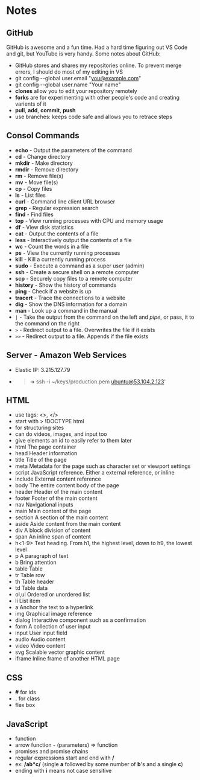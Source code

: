 # Notes

## GitHub
GitHub is awesome and a fun time. Had a hard time figuring out VS Code and git, but YouTube is very handy. Some notes about GitHub:
- GitHub stores and shares my repositories online. To prevent merge errors, I should do most of my editing in VS
- git config --global user.email "you@example.com"
- git config --global user.name "Your name"
- **clones** allow you to edit your repository remotely
- **forks** are for experimenting with other people's code and creating varients of it
- **pull**, **add**, **commit**, **push**
- use branches: keeps code safe and allows you to retrace steps

## Consol Commands
- **echo** - Output the parameters of the command
- **cd** - Change directory
- **mkdir** - Make directory
- **rmdir** - Remove directory
- **rm** - Remove file(s)
- **mv** - Move file(s)
- **cp** - Copy files
- **ls** - List files
- **curl** - Command line client URL browser
- **grep** - Regular expression search
- **find** - Find files
- **top** - View running processes with CPU and memory usage
- **df** - View disk statistics
- **cat** - Output the contents of a file
- **less** - Interactively output the contents of a file
- **wc** - Count the words in a file
- **ps** - View the currently running processes
- **kill** - Kill a currently running process
- **sudo** - Execute a command as a super user (admin)
- **ssh** - Create a secure shell on a remote computer
- **scp** - Securely copy files to a remote computer
- **history** - Show the history of commands
- **ping** - Check if a website is up
- **tracert** - Trace the connections to a website
- **dig** - Show the DNS information for a domain
- **man** - Look up a command in the manual
- `|` - Take the output from the command on the left and _pipe_, or pass, it to the command on the right
- `>` - Redirect output to a file. Overwrites the file if it exists
- `>>` - Redirect output to a file. Appends if the file exists

## Server - Amazon Web Services
- Elastic IP: 3.215.127.79
- > ➜  ssh -i ~/keys/production.pem ubuntu@53.104.2.123'

## HTML
- use tags: <>, </>
- start with > !DOCTYPE html
- for structuring sites
- can do videos, images, and input too
- give elements an id to easily refer to them later
- html	The page container
- head	Header information
- title	Title of the page
- meta	Metadata for the page such as character set or viewport settings
- script	JavaScript reference. Either a external reference, or inline
- include	External content reference
- body	The entire content body of the page
- header	Header of the main content
- footer	Footer of the main content
- nav	Navigational inputs
- main	Main content of the page
- section	A section of the main content
- aside	Aside content from the main content
- div	A block division of content
- span	An inline span of content
- h<1-9>	Text heading. From h1, the highest level, down to h9, the lowest level
- p	A paragraph of text
- b	Bring attention
- table	Table
- tr	Table row
- th	Table header
- td	Table data
- ol,ul	Ordered or unordered list
- li	List item
- a	Anchor the text to a hyperlink
- img	Graphical image reference
- dialog	Interactive component such as a confirmation
- form	A collection of user input
- input	User input field
- audio	Audio content
- video	Video content
- svg	Scalable vector graphic content
- iframe	Inline frame of another HTML page

## CSS
- **#** for ids
- **.** for class
- flex box

## JavaScript
- function
- arrow function - (parameters) => function
- promises and promise chains
- regular expressions start and end with **/**
- ex: **/ab*c/** (single **a** followed by some number of **b**'s and a single **c**)
- ending with **i** means not case sensitive